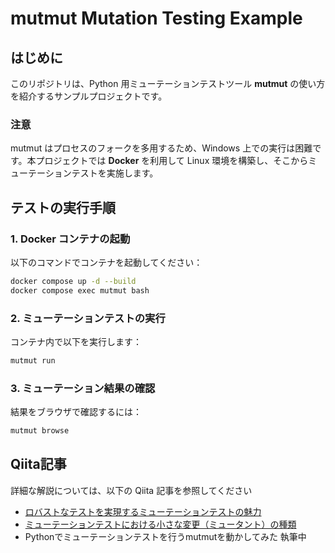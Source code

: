 # mutmut Mutation Testing Example

## はじめに
このリポジトリは、Python 用ミューテーションテストツール **mutmut** の使い方を紹介するサンプルプロジェクトです。

### 注意
mutmut はプロセスのフォークを多用するため、Windows 上での実行は困難です。本プロジェクトでは **Docker** を利用して Linux 環境を構築し、そこからミューテーションテストを実施します。

## テストの実行手順
### 1. Docker コンテナの起動
以下のコマンドでコンテナを起動してください：
```bash
docker compose up -d --build
docker compose exec mutmut bash
```

### 2. ミューテーションテストの実行
コンテナ内で以下を実行します：
```bash
mutmut run
```

### 3. ミューテーション結果の確認
結果をブラウザで確認するには：
```bash
mutmut browse
```


## Qiita記事
詳細な解説については、以下の Qiita 記事を参照してください

- [ロバストなテストを実現するミューテーションテストの魅力](https://qiita.com/ymori1212/items/4077440b6eac882d0f7a)
- [ミューテーションテストにおける小さな変更（ミュータント）の種類](https://qiita.com/ymori1212/items/f806fe7e1bf76dcb89e1)
- Pythonでミューテーションテストを行うmutmutを動かしてみた 執筆中

